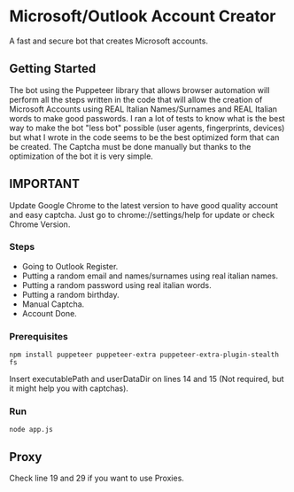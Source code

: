 # Microsoft/Outlook Account Creator
A fast and secure bot that creates Microsoft accounts.

## Getting Started
The bot using the Puppeteer library that allows browser automation will perform all the steps written in the code that will allow the creation of Microsoft Accounts using REAL Italian Names/Surnames and REAL Italian words to make good passwords.
I ran a lot of tests to know what is the best way to make the bot "less bot" possible (user agents, fingerprints, devices) but what I wrote in the code seems to be the best optimized form that can be created.
The Captcha must be done manually but thanks to the optimization of the bot it is very simple.

## IMPORTANT
Update Google Chrome to the latest version to have good quality account and easy captcha.
Just go to chrome://settings/help for update or check Chrome Version.

### Steps

- Going to Outlook Register.
- Putting a random email and names/surnames using real italian names.
- Putting a random password using real italian words.
- Putting a random birthday.
- Manual Captcha.
- Account Done.

### Prerequisites
```
npm install puppeteer puppeteer-extra puppeteer-extra-plugin-stealth fs
```
Insert executablePath and userDataDir on lines 14 and 15 (Not required, but it might help you with captchas).

### Run
```
node app.js
```

## Proxy
Check line 19 and 29 if you want to use Proxies.
